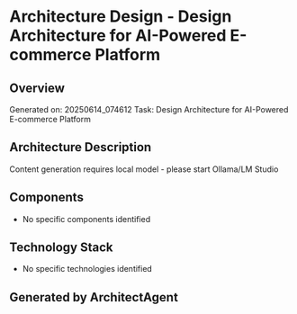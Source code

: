 # Architecture Design - Design Architecture for AI-Powered E-commerce Platform

## Overview
Generated on: 20250614_074612
Task: Design Architecture for AI-Powered E-commerce Platform

## Architecture Description
Content generation requires local model - please start Ollama/LM Studio

## Components
- No specific components identified

## Technology Stack
- No specific technologies identified

## Generated by ArchitectAgent
